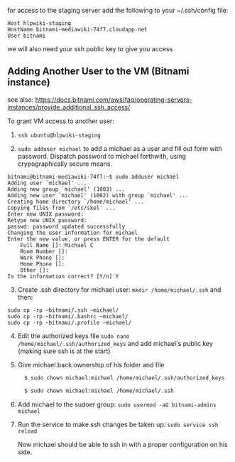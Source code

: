 for access to the staging server add the following to your ~/.ssh/config file:

```
Host hlpwiki-staging
HostName bitnami-mediawiki-74f7.cloudapp.net
User bitnami
```

we will also need your ssh public key to give you access


## Adding Another User to the VM (Bitnami instance)

see also: https://docs.bitnami.com/aws/faq/operating-servers-instances/provide_additional_ssh_access/

To grant VM access to another user:

1. `ssh ubuntu@hlpwiki-staging`

2. `sudo adduser michael` to add a michael as a user and fill out form with password. Dispatch password to michael forthwith, using crypographically secure means.

```
bitnami@bitnami-mediawiki-74f7:~$ sudo adduser michael
Adding user `michael' ...
Adding new group `michael' (1003) ...
Adding new user `michael' (1002) with group `michael' ...
Creating home directory `/home/michael' ...
Copying files from `/etc/skel' ...
Enter new UNIX password: 
Retype new UNIX password: 
passwd: password updated successfully
Changing the user information for michael
Enter the new value, or press ENTER for the default
	Full Name []: Michael C
	Room Number []: 
	Work Phone []: 
	Home Phone []: 
	Other []: 
Is the information correct? [Y/n] Y
```

3. Create .ssh directory for michael user: `mkdir /home/michael/.ssh` and then:

```
sudo cp -rp ~bitnami/.ssh ~michael/
sudo cp -rp ~bitnami/.bashrc ~michael/
sudo cp -rp ~bitnami/.profile ~michael/
```

4. Edit the authorized keys file `sudo nano /home/michael/.ssh/authorized_keys` and add michael's public key (making sure ssh is at the start)

5. Give michael back ownership of his folder and file

   ```sh
     $ sudo chown michael:michael /home/michael/.ssh/authorized_keys

     $ sudo chown michael:michael /home/michael/.ssh
   ```

7. Add michael to the sudoer group: `sudo usermod -aG bitnami-admins michael`
8. Run the service to make ssh changes be taken up: `sudo service ssh reload`


    Now michael should be able to ssh in with a proper configuration on his side.
